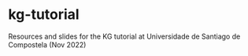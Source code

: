 # kg-tutorial
Resources and slides for the KG tutorial at Universidade de Santiago de Compostela (Nov 2022)
